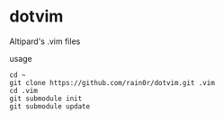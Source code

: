 dotvim
======

Altipard's .vim files

usage

    cd ~
    git clone https://github.com/rain0r/dotvim.git .vim
    cd .vim
    git submodule init
    git submodule update
